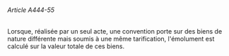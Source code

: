 ###### Article A444-55

Lorsque, réalisée par un seul acte, une convention porte sur des biens de nature différente mais soumis à une même tarification, l'émolument est calculé sur la valeur totale de ces biens.

